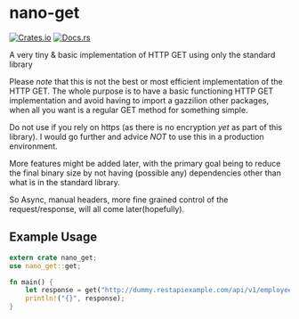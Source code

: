 # nano-get
[![Crates.io](https://img.shields.io/crates/v/nano-get.svg)](https://crates.io/crates/nano-get)
[![Docs.rs](https://docs.rs/nano-get/badge.svg)](https://docs.rs/nano-get)

A very tiny &amp; basic implementation of HTTP GET using only the standard library

Please _note_ that this is not the best or most efficient implementation of the HTTP GET. The whole purpose is to have a basic functioning HTTP GET implementation and avoid having to import a gazzilion other packages, when all you want is a regular GET method for something simple.

Do not use if you rely on https (as there is no encryption _yet_ as part of this library). I would go further and advice _NOT_ to use this in a production environment.

More features might be added later, with the primary goal being to reduce the final binary size by not having (possible any) dependencies other than what is in the standard library.

So Async, manual headers, more fine grained control of the request/response, will all come later(hopefully).

## Example Usage
```rust
extern crate nano_get;
use nano_get::get;

fn main() {
    let response = get("http://dummy.restapiexample.com/api/v1/employees");
    println!("{}", response);
}
```
